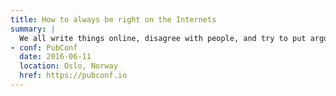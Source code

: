 ```yaml
---
title: How to always be right on the Internets
summary: |
  We all write things online, disagree with people, and try to put arguments forward. The best way to get to the core of a discussion, or to rot it to the core, is to understand the fallacies commonly used in debates. With real examples, come and get an overview of how bad arguments can be construed, and how to sound really cold when telling people they're wrong.
- conf: PubConf
  date: 2016-06-11
  location: Oslo, Norway
  href: https://pubconf.io
---
```

<script async class="speakerdeck-embed" data-id="176f3d1d74f5481b8622160ba8a88409" data-ratio="1.77777777777778" src="//speakerdeck.com/assets/embed.js"></script>